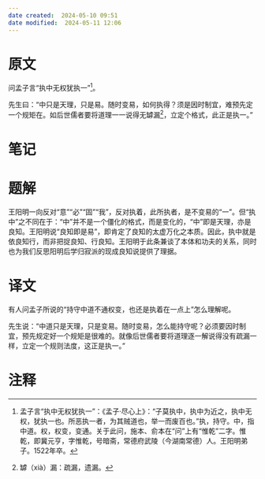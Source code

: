 ```yaml
---
date created:  2024-05-10 09:51
date modified:  2024-05-11 12:06
---
```

# 原文
问孟子言“执中无权犹执一”[^1]。

先生曰：“中只是天理，只是易。随时变易，如何执得？须是因时制宜，难预先定一个规矩在。如后世儒者要将道理一一说得无罅漏[^2]，立定个格式，此正是执一。”
# 笔记

# 题解
王阳明一向反对“意”“必”“固”“我”，反对执着，此所执者，是不变易的“一”。但“执中”之不同在于：“中”并不是一个僵化的格式，而是变化的，“中”即是天理，亦是良知。王阳明说“良知即是易”，即肯定了良知的太虚万化之本质。因此，执中就是依良知行，而非把捉良知、行良知。王阳明于此条兼谈了本体和功夫的关系，同时也为我们反思阳明后学归寂派的现成良知说提供了理据。
# 译文
有人问孟子所说的“持守中道不通权变，也还是执着在一点上”怎么理解呢。

先生说：“中道只是天理，只是变易。随时变易，怎么能持守呢？必须要因时制宜，预先规定好一个规矩是很难的。就像后世儒者要将道理逐一解说得没有疏漏一样，立定一个规则法度，这正是执一。”
# 注释

[^1]: 孟子言“执中无权犹执一”：《孟子·尽心上》：“子莫执中，执中为近之，执中无权，犹执一也。所恶执一者，为其贼道也，举一而废百也。”执，持守。中，指中道。权，权变，变通。关于此问，施本、俞本在“问”上有“惟乾”二字。惟乾，即冀元亨，字惟乾，号暗斋，常德府武陵（今湖南常德）人。王阳明弟子。1522年卒。
[^2]: 罅（xià）漏：疏漏，遗漏。